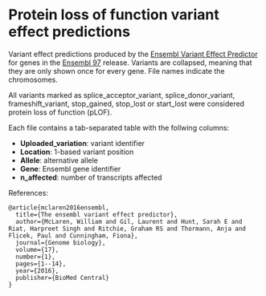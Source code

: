 # Protein loss of function variant effect predictions

Variant effect predictions produced by the [Ensembl Variant Effect Predictor](https://www.ensembl.org/info/docs/tools/vep/index.html) for genes in the [Ensembl 97](https://www.ensembl.org/index.html) release. Variants are collapsed, meaning that they are only shown once for every gene. File names indicate the chromosomes.

All variants marked as splice\_acceptor\_variant, splice\_donor\_variant, frameshift\_variant, stop\_gained, stop\_lost or start\_lost were considered protein loss of function (pLOF).

Each file contains a tab-separated table with the follwing columns:
- **Uploaded_variation**: variant identifier
- **Location**: 1-based variant position
- **Allele**: alternative allele
- **Gene**: Ensembl gene identifier
- **n_affected**: number of transcripts affected

References:

```
@article{mclaren2016ensembl,
  title={The ensembl variant effect predictor},
  author={McLaren, William and Gil, Laurent and Hunt, Sarah E and Riat, Harpreet Singh and Ritchie, Graham RS and Thormann, Anja and Flicek, Paul and Cunningham, Fiona},
  journal={Genome biology},
  volume={17},
  number={1},
  pages={1--14},
  year={2016},
  publisher={BioMed Central}
}

```
